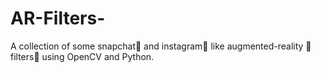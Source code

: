 # AR-Filters-
A collection of some snapchat👻 and instagram📸  like augmented-reality 🥽 filters🤡 using OpenCV and Python.
